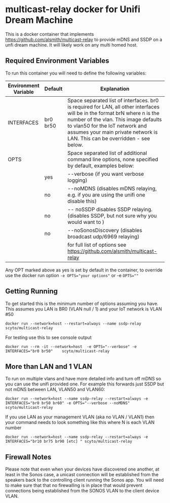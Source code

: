 # multicast-relay docker for Unifi Dream Machine

This is a docker container that implements <https://github.com/alsmith/multicast-relay> to provide mDNS and SSDP on a unfi dream machine.  It will likely work on any multi homed host.

## Required Environment Variables

 To run this container you will need to define the following variables:

| Environment Variable | Default          | Explanation                                                                                                                                    |
|----------------------|-----------------------------|------------------------------------------------------------------------------------------------------------------------------------------------|
| INTERFACES           | br0 br50         | Space separated list of interfaces. br0 is required for LAN, all other interfaces will be in the format brN where n is the number of the vlan.  This image defaults to vlan50 for the IoT network and assumes your main private network is LAN.  This can be overridden - see below.                                                                                                                                                              |
| OPTS                 |                  | Space separated list of additional command line options, none specified by default, examples below:                                                          |
|                      |     yes          | --verbose (if you want verbose logging)                                                                                      |
|                      |     no           | --noMDNS (disables mDNS relaying, e.g. if you are using the unifi one disable this)          |
|                      |     no           | -- noSSDP disables SSDP relaying. (disables SSDP, but not sure why you would want to )                                                                               |
|                      |     no           | --noSonosDiscovery (disables broadcast udp/6969 relaying)                                                                             |
|                      |                     | for full list of options see <https://github.com/alsmith/multicast-relay> |

Any OPT marked above as yes is set by default in the container, to override use the docker run option `-e OPTS="your options"` or -e `OPTS=""`

## Getting Running

To get started this is the minimum number of options assuming you have. This assumes you LAN is BR0 (VLAN null / 1) and your IoT network is VLAN #50

`docker run --network=host --restart=always --name ssdp-relay scyto/multicast-relay`

For testing use this to see console output

`docker run --rm -it --network=host  -e OPTS="--verbose" -e INTERFACES="br0 br50"    scyto/multicast-relay`

## More than LAN and 1 VLAN

To run on multiple vlans and have more detailed info and turn off mDNS so you can use the unifi provided one. For example this forwards just SSDP but not mDNS between LAN, VLAN50 and VLAN60:

`docker run --network=host --name ssdp-relay --restart=always -e INTERFACES="br0 br50 br60" -e OPTS="--verbose --noMDNS" scyto/multicast-relay`

If you use LAN as your management VLAN (aka no VLAN / VLAN1) then your command needs to look something like this where  N is each VLAN number

`docker run --network=host --name ssdp-relay --restart=always -e INTERFACES="br10 br75 br90 [etc] " scyto/multicast-relay`

## Firewall Notes
Please note that even when your devices have discovered one another, at least in the Sonos case, a unicast connection will be established from the speakers back to the controlling client running the Sonos app. You will need to make sure that that no firewalling is in place that would prevent connections being established from the SONOS VLAN to the client device VLAN.
